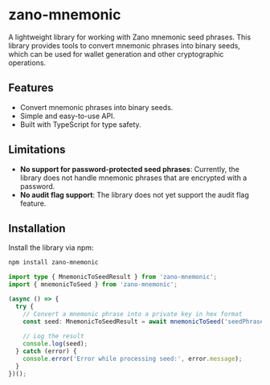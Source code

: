 # zano-mnemonic

A lightweight library for working with Zano mnemonic seed phrases. This library provides tools to convert mnemonic phrases into binary seeds, which can be used for wallet generation and other cryptographic operations.

## Features

- Convert mnemonic phrases into binary seeds.
- Simple and easy-to-use API.
- Built with TypeScript for type safety.

## Limitations

- **No support for password-protected seed phrases**: Currently, the library does not handle mnemonic phrases that are encrypted with a password.
- **No audit flag support**: The library does not yet support the audit flag feature.

## Installation

Install the library via npm:

```bash
npm install zano-mnemonic
```

```typescript 
import type { MnemonicToSeedResult } from 'zano-mnemonic';
import { mnemonicToSeed } from 'zano-mnemonic';

(async () => {
  try {
    // Convert a mnemonic phrase into a private key in hex format
    const seed: MnemonicToSeedResult = await mnemonicToSeed('seedPhraseWithoutPassword');
    
    // Log the result
    console.log(seed);
  } catch (error) {
    console.error('Error while processing seed:', error.message);
  }
})();

```